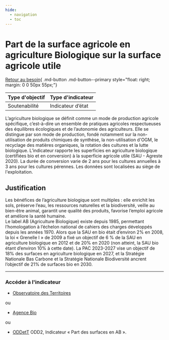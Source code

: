 ```yaml
---
hide:
  - navigation
  - toc
---
```


# Part de la surface agricole en agriculture Biologique sur la surface agricole utile 

[Retour au besoin](https://konsilion.github.io/diag360/pages/besoins/bv2){ .md-button .md-button--primary style="float: right; margin: 0 0 50px 55px;"}

|Type d'objectif|Type d'indicateur|
|--|--|
|Soutenabilité|Indicateur d’état|

L’agriculture biologique se définit comme un mode de production agricole spécifique, c’est-à-dire  un  ensemble  de  pratiques  agricoles  respectueuses  des  équilibres écologiques  et  de  l’autonomie  des  agriculteurs.  Elle  se  distingue  par  son  mode  de production,  fondé  notamment  sur  la  non-utilisation  de  produits  chimiques  de synthèse,  la  non-utilisation  d'OGM,  le  recyclage  des matières organiques, la rotation des cultures et la lutte biologique. 
L’indicateur  rapporte  les  superficies  en  agriculture  biologique  (certifiées  bio  et  en conversion) à la superficie agricole utile (SAU - Agreste 2020). La durée de conversion varie  de  2  ans  pour  les  cultures  annuelles  à  3  ans  pour  les  cultures  pérennes.  Les données sont localisées au siège de l'exploitation.  

## Justification

Les bénéfices de l’agriculture biologique sont multiples : elle enrichit les sols, préserve l’eau,  les  ressources  naturelles  et  la  biodiversité,  veille  au  bien-être  animal,  garantit une qualité des produits, favorise l’emploi agricole et améliore la santé humaine.  
Le  label  AB (Agriculture Biologique) existe depuis 1985, permettant l’homologation à l’échelon  national  de  cahiers  des  charges  développés  depuis  les  années  1970.  Alors que  la  SAU  en  bio  était  d’environ  2% en 2008, la loi « Grenelle I » de 2009 a fixé un objectif  de  6 % de la SAU en agriculture biologique en 2012 et de 20% en 2020 (non atteint, la SAU bio étant d’environ 10% à cette date). La PAC 2023-2027 vise un objectif de  18%  des  surfaces  en agriculture biologique en 2027, et la Stratégie Nationale Bas Carbone et la Stratégie Nationale Biodiversité ancrent l’objectif de 21% de surfaces bio en 2030. 

---

### Accéder à l'indicateur

- [Observatoire des Territoires](https://www.observatoire-des-territoires.gouv.fr/outils/cartographie-interactive/#c=indicator&i=agri_bio_taux.part_agri_bio&s=2020&view=map60)

ou

- [Agence Bio](https://www.agencebio.org/vos-outils/les-chiffres-cles/observatoire-de-la-production-bio/observatoire-de-la-production-bio-nationale/observatoire-de-la-production-bio-sur-votre-territoire/)

ou

- [ODDetT](https://oddett.lab.sspcloud.fr/app/dealapp) ODD2, Indicateur « Part des surfaces en AB ».